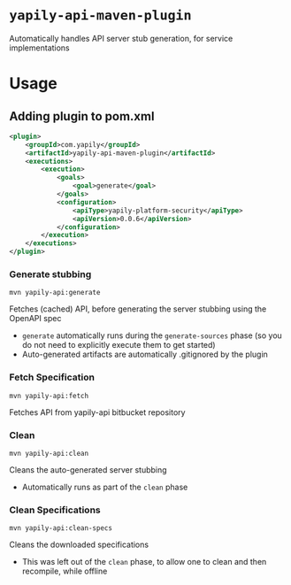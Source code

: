 # `yapily-api-maven-plugin`

Automatically handles API server stub generation, for service implementations

# Usage

## Adding plugin to pom.xml

```xml
<plugin>
    <groupId>com.yapily</groupId>
    <artifactId>yapily-api-maven-plugin</artifactId>
    <executions>
        <execution>
            <goals>
                <goal>generate</goal>
            </goals>
            <configuration>
                <apiType>yapily-platform-security</apiType>
                <apiVersion>0.0.6</apiVersion>
            </configuration>
        </execution>
    </executions>
</plugin>

```

### Generate stubbing

```shell
mvn yapily-api:generate
```
Fetches (cached) API, before generating the server stubbing using the OpenAPI spec
- `generate` automatically runs during the `generate-sources` phase (so you do not need to explicitly execute them to get started)
- Auto-generated artifacts are automatically .gitignored by the plugin

### Fetch Specification

```shell
mvn yapily-api:fetch
```

Fetches API from yapily-api bitbucket repository

### Clean
```shell
mvn yapily-api:clean
```
Cleans the auto-generated server stubbing
- Automatically runs as part of the `clean` phase

### Clean Specifications
```shell
mvn yapily-api:clean-specs
```
Cleans the downloaded specifications
- This was left out of the `clean` phase, to allow one to clean and then recompile, while offline

